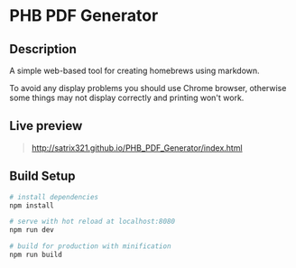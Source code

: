 # PHB PDF Generator

## Description

A simple web-based tool for creating homebrews using markdown. 

To avoid any display problems you should use Chrome browser, otherwise some things may not display correctly and printing won't work.

## Live preview

> http://satrix321.github.io/PHB_PDF_Generator/index.html

## Build Setup

``` bash
# install dependencies
npm install

# serve with hot reload at localhost:8080
npm run dev

# build for production with minification
npm run build
```